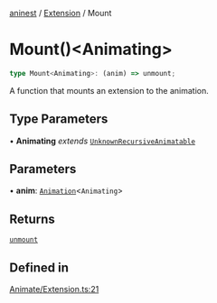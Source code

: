 [aninest](../../index.md) / [Extension](../index.md) / Mount

# Mount()\<Animating\>

```ts
type Mount<Animating>: (anim) => unmount;
```

A function that mounts an extension to the animation.

## Type Parameters

• **Animating** *extends* [`UnknownRecursiveAnimatable`](../../AnimatableTypes/type-aliases/UnknownRecursiveAnimatable.md)

## Parameters

• **anim**: [`Animation`](../../AnimatableTypes/type-aliases/Animation.md)\<`Animating`\>

## Returns

[`unmount`](unmount.md)

## Defined in

[Animate/Extension.ts:21](https://github.com/zphrs/aninest/tree//core/src/Animate/Extension.ts#L21)
